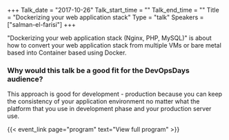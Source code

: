 +++
Talk_date = "2017-10-26"
Talk_start_time = ""
Talk_end_time = ""
Title = "Dockerizing your web application stack"
Type = "talk"
Speakers = ["salman-el-farisi"]
+++

"Dockerizing your web application stack (Nginx, PHP, MySQL)" is about how to convert your web application stack from multiple VMs or bare metal based into Container based using Docker.

### Why would this talk be a good fit for the DevOpsDays audience?
This approach is good for development - production because you can keep the consistency of your application environment no matter what the platform that you use in development phase and your production server use.

{{< event_link page="program" text="View full program" >}}
